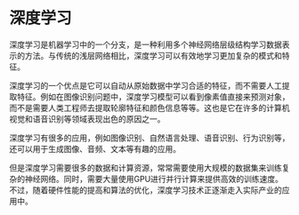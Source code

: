 # 深度学习
深度学习是机器学习中的一个分支，是一种利用多个神经网络层级结构学习数据表示的方法。与传统的浅层网络相比，深度学习可以有效地学习更加复杂的模式和特征。

深度学习的一个优点是它可以自动从原始数据中学习合适的特征，而不需要人工提取特征。例如在图像识别问题中，深度学习模型可以看到像素值直接来预测对象，而不是需要人类工程师去提取轮廓特征和颜色信息等等。这也是它在许多的计算机视觉和语音识别等领域表现出色的原因之一。

深度学习有很多的应用，例如图像识别、自然语言处理、语音识别、行为识别等，还可以用于生成图像、音频、文本等有趣的应用。

但是深度学习需要很多的数据和计算资源，常常需要使用大规模的数据集来训练复杂的神经网络。同时，需要大量使用GPU进行并行计算来提供高效的训练速度。不过，随着硬件性能的提高和算法的优化，深度学习技术正逐渐走入实际产业的应用中。